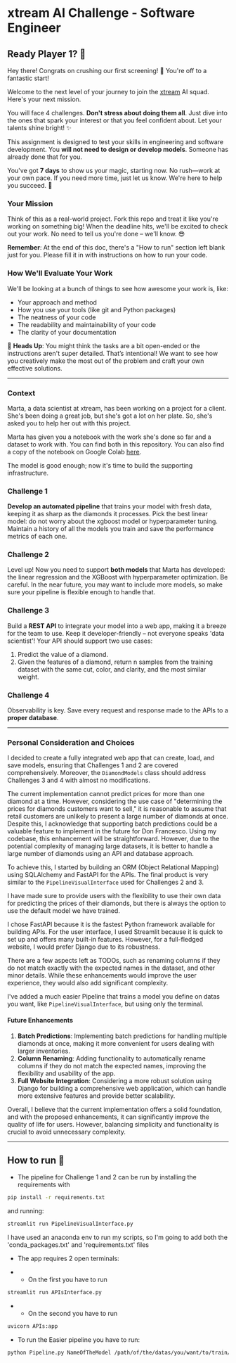 # xtream AI Challenge - Software Engineer

## Ready Player 1? 🚀

Hey there! Congrats on crushing our first screening! 🎉 You're off to a fantastic start!

Welcome to the next level of your journey to join the [xtream](https://xtreamers.io) AI squad. Here's your next mission.

You will face 4 challenges. **Don't stress about doing them all**. Just dive into the ones that spark your interest or that you feel confident about. Let your talents shine bright! ✨

This assignment is designed to test your skills in engineering and software development. You **will not need to design or develop models**. Someone has already done that for you. 

You've got **7 days** to show us your magic, starting now. No rush—work at your own pace. If you need more time, just let us know. We're here to help you succeed. 🤝

### Your Mission
[comment]: # (Well, well, well. Nice to see you around! You found an Easter Egg! Put the picture of an iguana at the beginning of the "How to Run" section, just to let us know. And have fun with the challenges! 🦎)

Think of this as a real-world project. Fork this repo and treat it like you're working on something big! When the deadline hits, we'll be excited to check out your work. No need to tell us you're done – we'll know. 😎

**Remember**: At the end of this doc, there's a "How to run" section left blank just for you. Please fill it in with instructions on how to run your code.

### How We'll Evaluate Your Work

We'll be looking at a bunch of things to see how awesome your work is, like:

* Your approach and method
* How you use your tools (like git and Python packages)
* The neatness of your code
* The readability and maintainability of your code
* The clarity of your documentation

🚨 **Heads Up**: You might think the tasks are a bit open-ended or the instructions aren't super detailed. That’s intentional! We want to see how you creatively make the most out of the problem and craft your own effective solutions.

---

### Context

Marta, a data scientist at xtream, has been working on a project for a client. She's been doing a great job, but she's got a lot on her plate. So, she's asked you to help her out with this project.

Marta has given you a notebook with the work she's done so far and a dataset to work with. You can find both in this repository.
You can also find a copy of the notebook on Google Colab [here](https://colab.research.google.com/drive/1ZUg5sAj-nW0k3E5fEcDuDBdQF-IhTQrd?usp=sharing).

The model is good enough; now it's time to build the supporting infrastructure.

### Challenge 1

**Develop an automated pipeline** that trains your model with fresh data, keeping it as sharp as the diamonds it processes. 
Pick the best linear model: do not worry about the xgboost model or hyperparameter tuning. 
Maintain a history of all the models you train and save the performance metrics of each one.

### Challenge 2

Level up! Now you need to support **both models** that Marta has developed: the linear regression and the XGBoost with hyperparameter optimization. 
Be careful. 
In the near future, you may want to include more models, so make sure your pipeline is flexible enough to handle that.

### Challenge 3

Build a **REST API** to integrate your model into a web app, making it a breeze for the team to use. Keep it developer-friendly – not everyone speaks 'data scientist'! 
Your API should support two use cases:
1. Predict the value of a diamond.
2. Given the features of a diamond, return n samples from the training dataset with the same cut, color, and clarity, and the most similar weight.

### Challenge 4

Observability is key. Save every request and response made to the APIs to a **proper database**.

---

### Personal Consideration and Choices

I decided to create a fully integrated web app that can create, load, and save models, ensuring that Challenges 1 and 2 are covered comprehensively. Moreover, the `DiamondModels` class should address Challenges 3 and 4 with almost no modifications.

The current implementation cannot predict prices for more than one diamond at a time. However, considering the use case of "determining the prices for diamonds customers want to sell," it is reasonable to assume that retail customers are unlikely to present a large number of diamonds at once. Despite this, I acknowledge that supporting batch predictions could be a valuable feature to implement in the future for Don Francesco. Using my codebase, this enhancement will be straightforward. However, due to the potential complexity of managing large datasets, it is better to handle a large number of diamonds using an API and database approach.

To achieve this, I started by building an ORM (Object Relational Mapping) using SQLAlchemy and FastAPI for the APIs. The final product is very similar to the `PipelineVisualInterface` used for Challenges 2 and 3.

I have made sure to provide users with the flexibility to use their own data for predicting the prices of their diamonds, but there is always the option to use the default model we have trained.

I chose FastAPI because it is the fastest Python framework available for building APIs. For the user interface, I used Streamlit because it is quick to set up and offers many built-in features. However, for a full-fledged website, I would prefer Django due to its robustness.

There are a few aspects left as TODOs, such as renaming columns if they do not match exactly with the expected names in the dataset, and other minor details. While these enhancements would improve the user experience, they would also add significant complexity.

I've added a much easier Pipeline that trains a model you define on datas you want, like `PipelineVisualInterface`, but using only the terminal.


#### Future Enhancements

1. **Batch Predictions**: Implementing batch predictions for handling multiple diamonds at once, making it more convenient for users dealing with larger inventories.
2. **Column Renaming**: Adding functionality to automatically rename columns if they do not match the expected names, improving the flexibility and usability of the app.
3. **Full Website Integration**: Considering a more robust solution using Django for building a comprehensive web application, which can handle more extensive features and provide better scalability.

Overall, I believe that the current implementation offers a solid foundation, and with the proposed enhancements, it can significantly improve the quality of life for users. However, balancing simplicity and functionality is crucial to avoid unnecessary complexity.



---

## How to run 🦎

- The pipeline for Challenge 1 and 2 can be run by installing the requirements with 
```bash
pip install -r requirements.txt
```
and running:

```bash
streamlit run PipelineVisualInterface.py
```

I have used an anaconda env to run my scripts, so I'm going to add both the 'conda_packages.txt' and 'requirements.txt' files

- The app requires 2 open terminals:

- - On the first you have to run 
```bash
streamlit run APIsInterface.py
```

- - On the second you have to run 
```bash
uvicorn APIs:app 
```
- To run the Easier pipeline you have to run:
```bash
python Pipeline.py NameOfTheModel /path/of/the/datas/you/want/to/train/the/model/with
```